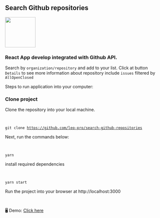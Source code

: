 ## Search Github repositories


<img src="https://avatars0.githubusercontent.com/u/6412038?s=200&v=4" width="100px" height="100px"/>


<h3>React App develop integrated with Github API.</h3>

<p>Search by <code>organization/repository</code> and add to your list. Click at button <code>Details</code> to see more information about repository include <code>issues</code> filtered by <code>All</code><code>Open</code><code>Closed</code></p>

<p>Steps to run application into your computer:</p>

<h3>Clone project</h3>
<p>Clone the repository into your local machine.<p><br/>

<code>git clone https://github.com/leo-pro/search-github-repositories</code><br/>

<p>Next, run the commands below:</p><br/>

<code>yarn</code><br/>

<p>install required dependencies</p><br/>

<code>yarn start</code><br/>

<p>Run the project into your browser at http://localhost:3000</p><br/>

<p>🖥️ Demo: <a href="https://searchrepos.herokuapp.com/" target="_blank">Click here</a></p>
